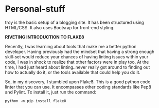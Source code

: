 # Personal-stuff

  
troy is the basic setup of a blogging site. It has been structured using HTML/CSS.  It also uses Bootsrap for front-end styling.


**RIVETING INTRODUCTION TO FLAKE8**

  

Recently, I was learning about tools that make me a better python developer. Having previously had the mindset that having a strong enough skill-set would reduce your chances of having linting issues within your code, I was in shock to realize that other factors were in play too. At the time, I had just heard about linting..never really got around to finding out how to actually do it, or the tools available that could help you do it.

  

So, in my discovery, I stumbled upon Flake8. This is a good python code linter that you can use. It encompasses other coding standards like Pep8 and Pylint. To install it, just run the command:

```
python -m pip install flake8

```
